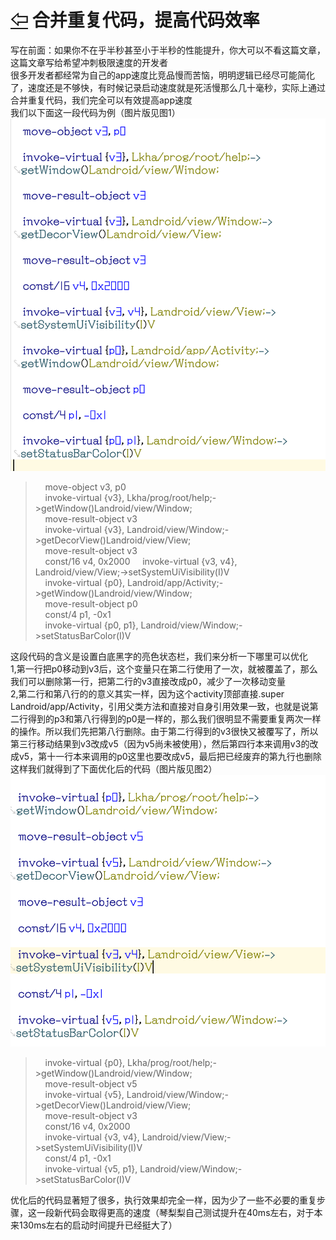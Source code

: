# [⇦][] 合并重复代码，提高代码效率  
写在前面：如果你不在乎半秒甚至小于半秒的性能提升，你大可以不看这篇文章，这篇文章写给希望冲刺极限速度的开发者  
很多开发者都经常为自己的app速度比竞品慢而苦恼，明明逻辑已经尽可能简化了，速度还是不够快，有时候记录启动速度就是死活慢那么几十毫秒，实际上通过合并重复代码，我们完全可以有效提高app速度  
我们以下面这一段代码为例（图片版见图1）  
![](67.png)  
>      move-object v3, p0  
>      invoke-virtual {v3}, Lkha/prog/root/help;->getWindow()Landroid/view/Window;  
>      move-result-object v3  
>      invoke-virtual {v3}, Landroid/view/Window;->getDecorView()Landroid/view/View;  
>      move-result-object v3  
>      const/16 v4, 0x2000 
>      invoke-virtual {v3, v4}, Landroid/view/View;->setSystemUiVisibility(I)V  
>      invoke-virtual {p0}, Landroid/app/Activity;->getWindow()Landroid/view/Window;  
>      move-result-object p0  
>      const/4 p1, -0x1  
>      invoke-virtual {p0, p1}, Landroid/view/Window;->setStatusBarColor(I)V  

这段代码的含义是设置白底黑字的亮色状态栏，我们来分析一下哪里可以优化  
1,第一行把p0移动到v3后，这个变量只在第二行使用了一次，就被覆盖了，那么我们可以删除第一行，把第二行的v3直接改成p0，减少了一次移动变量  
2,第二行和第八行的的意义其实一样，因为这个activity顶部直接.super Landroid/app/Activity，引用父类方法和直接对自身引用效果一致，也就是说第二行得到的p3和第八行得到的p0是一样的，那么我们很明显不需要重复两次一样的操作。所以我们先把第八行删除。由于第二行得到的v3很快又被覆写了，所以第三行移动结果到v3改成v5（因为v5尚未被使用），然后第四行本来调用v3的改成v5，第十一行本来调用的p0这里也要改成v5，最后把已经废弃的第九行也删除  
这样我们就得到了下面优化后的代码（图片版见图2）  
![](68.png)  
>      invoke-virtual {p0}, Lkha/prog/root/help;->getWindow()Landroid/view/Window;  
>      move-result-object v5  
>      invoke-virtual {v5}, Landroid/view/Window;->getDecorView()Landroid/view/View;  
>      move-result-object v3  
>      const/16 v4, 0x2000  
>      invoke-virtual {v3, v4}, Landroid/view/View;->setSystemUiVisibility(I)V  
>      const/4 p1, -0x1  
>      invoke-virtual {v5, p1}, Landroid/view/Window;->setStatusBarColor(I)V  

优化后的代码显著短了很多，执行效果却完全一样，因为少了一些不必要的重复步骤，这一段新代码会取得更高的速度（琴梨梨自己测试提升在40ms左右，对于本来130ms左右的启动时间提升已经挺大了）



[⇦]: ../../list.md
